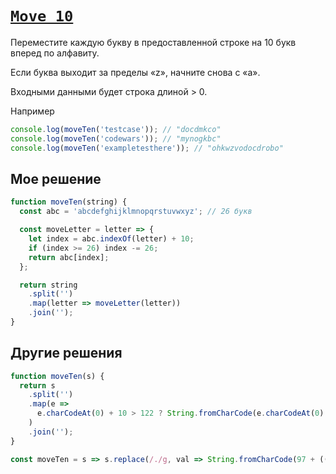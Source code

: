 # [`Move 10`](../../index.md)

Переместите каждую букву в предоставленной строке на 10 букв вперед по алфавиту.

Если буква выходит за пределы «z», начните снова с «a».

Входными данными будет строка длиной > 0.

Например

```js
console.log(moveTen('testcase')); // "docdmkco"
console.log(moveTen('codewars')); // "mynogkbc"
console.log(moveTen('exampletesthere')); // "ohkwzvodocdrobo"
```

## Мое решение

```js
function moveTen(string) {
  const abc = 'abcdefghijklmnopqrstuvwxyz'; // 26 букв

  const moveLetter = letter => {
    let index = abc.indexOf(letter) + 10;
    if (index >= 26) index -= 26;
    return abc[index];
  };

  return string
    .split('')
    .map(letter => moveLetter(letter))
    .join('');
}
```

## Другие решения

```js
function moveTen(s) {
  return s
    .split('')
    .map(e =>
      e.charCodeAt(0) + 10 > 122 ? String.fromCharCode(e.charCodeAt(0) - 16) : String.fromCharCode(e.charCodeAt(0) + 10)
    )
    .join('');
}
```

```js
const moveTen = s => s.replace(/./g, val => String.fromCharCode(97 + ((val.charCodeAt() - 87) % 26)));
```
